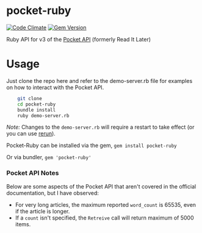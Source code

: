 pocket-ruby
===========

[![Code Climate](https://codeclimate.com/github/turadg/pocket-ruby.png)](https://codeclimate.com/github/turadg/pocket-ruby) [![Gem Version](https://badge.fury.io/rb/pocket-ruby.png)](http://badge.fury.io/rb/pocket-ruby)

Ruby API for v3 of the [Pocket API](http://getpocket.com/developer/docs/overview) (formerly Read It Later)

# Usage

Just clone the repo here and refer to the demo-server.rb file for examples on how to interact with the Pocket API.

```sh
	git clone
	cd pocket-ruby
	bundle install
	ruby demo-server.rb
```

*Note:* Changes to the `demo-server.rb` will require a restart to take effect (or you can use [rerun](https://github.com/alexch/rerun)).

Pocket-Ruby can be installed via the gem, ```gem install pocket-ruby```

Or via bundler, ```gem 'pocket-ruby'```

### Pocket API Notes

Below are some aspects of the Pocket API that aren't covered in the official documentation, but I have observed:

* For very long articles, the maximum reported `word_count` is 65535, even if the article is longer.
* If a `count` isn't specified, the `Retreive` call will return maximum of 5000 items.


